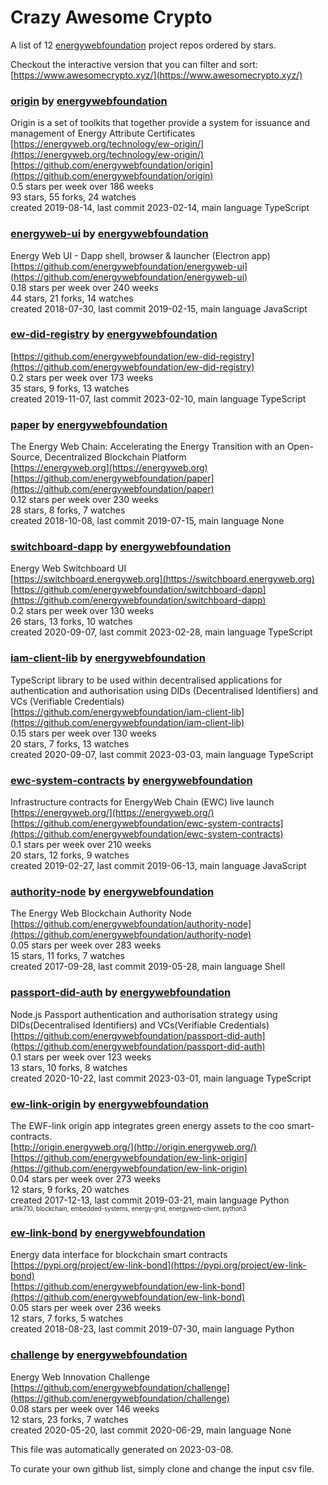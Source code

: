 # Crazy Awesome Crypto
A list of 12 [energywebfoundation](https://github.com/energywebfoundation) project repos ordered by stars.  

Checkout the interactive version that you can filter and sort: 
[https://www.awesomecrypto.xyz/](https://www.awesomecrypto.xyz/)  


### [origin](https://github.com/energywebfoundation/origin) by [energywebfoundation](https://github.com/energywebfoundation)  
Origin is a set of toolkits that together provide a system for issuance and management of Energy Attribute Certificates   
[https://energyweb.org/technology/ew-origin/](https://energyweb.org/technology/ew-origin/)  
[https://github.com/energywebfoundation/origin](https://github.com/energywebfoundation/origin)  
0.5 stars per week over 186 weeks  
93 stars, 55 forks, 24 watches  
created 2019-08-14, last commit 2023-02-14, main language TypeScript  


### [energyweb-ui](https://github.com/energywebfoundation/energyweb-ui) by [energywebfoundation](https://github.com/energywebfoundation)  
Energy Web UI - Dapp shell, browser & launcher (Electron app)  
[https://github.com/energywebfoundation/energyweb-ui](https://github.com/energywebfoundation/energyweb-ui)  
0.18 stars per week over 240 weeks  
44 stars, 21 forks, 14 watches  
created 2018-07-30, last commit 2019-02-15, main language JavaScript  


### [ew-did-registry](https://github.com/energywebfoundation/ew-did-registry) by [energywebfoundation](https://github.com/energywebfoundation)  
  
[https://github.com/energywebfoundation/ew-did-registry](https://github.com/energywebfoundation/ew-did-registry)  
0.2 stars per week over 173 weeks  
35 stars, 9 forks, 13 watches  
created 2019-11-07, last commit 2023-02-10, main language TypeScript  


### [paper](https://github.com/energywebfoundation/paper) by [energywebfoundation](https://github.com/energywebfoundation)  
The Energy Web Chain: Accelerating the Energy Transition with an Open-Source, Decentralized Blockchain Platform  
[https://energyweb.org](https://energyweb.org)  
[https://github.com/energywebfoundation/paper](https://github.com/energywebfoundation/paper)  
0.12 stars per week over 230 weeks  
28 stars, 8 forks, 7 watches  
created 2018-10-08, last commit 2019-07-15, main language None  


### [switchboard-dapp](https://github.com/energywebfoundation/switchboard-dapp) by [energywebfoundation](https://github.com/energywebfoundation)  
Energy Web Switchboard UI  
[https://switchboard.energyweb.org](https://switchboard.energyweb.org)  
[https://github.com/energywebfoundation/switchboard-dapp](https://github.com/energywebfoundation/switchboard-dapp)  
0.2 stars per week over 130 weeks  
26 stars, 13 forks, 10 watches  
created 2020-09-07, last commit 2023-02-28, main language TypeScript  


### [iam-client-lib](https://github.com/energywebfoundation/iam-client-lib) by [energywebfoundation](https://github.com/energywebfoundation)  
TypeScript library to be used within decentralised applications for authentication and authorisation using DIDs (Decentralised Identifiers) and VCs (Verifiable Credentials)  
[https://github.com/energywebfoundation/iam-client-lib](https://github.com/energywebfoundation/iam-client-lib)  
0.15 stars per week over 130 weeks  
20 stars, 7 forks, 13 watches  
created 2020-09-07, last commit 2023-03-03, main language TypeScript  


### [ewc-system-contracts](https://github.com/energywebfoundation/ewc-system-contracts) by [energywebfoundation](https://github.com/energywebfoundation)  
Infrastructure contracts for EnergyWeb Chain (EWC) live launch  
[https://energyweb.org/](https://energyweb.org/)  
[https://github.com/energywebfoundation/ewc-system-contracts](https://github.com/energywebfoundation/ewc-system-contracts)  
0.1 stars per week over 210 weeks  
20 stars, 12 forks, 9 watches  
created 2019-02-27, last commit 2019-06-13, main language JavaScript  


### [authority-node](https://github.com/energywebfoundation/authority-node) by [energywebfoundation](https://github.com/energywebfoundation)  
The Energy Web Blockchain Authority Node  
[https://github.com/energywebfoundation/authority-node](https://github.com/energywebfoundation/authority-node)  
0.05 stars per week over 283 weeks  
15 stars, 11 forks, 7 watches  
created 2017-09-28, last commit 2019-05-28, main language Shell  


### [passport-did-auth](https://github.com/energywebfoundation/passport-did-auth) by [energywebfoundation](https://github.com/energywebfoundation)  
Node.js Passport authentication and authorisation strategy using DIDs(Decentralised Identifiers) and VCs(Verifiable Credentials)  
[https://github.com/energywebfoundation/passport-did-auth](https://github.com/energywebfoundation/passport-did-auth)  
0.1 stars per week over 123 weeks  
13 stars, 10 forks, 8 watches  
created 2020-10-22, last commit 2023-03-01, main language TypeScript  


### [ew-link-origin](https://github.com/energywebfoundation/ew-link-origin) by [energywebfoundation](https://github.com/energywebfoundation)  
The EWF-link origin app integrates green energy assets to the coo smart-contracts.  
[http://origin.energyweb.org/](http://origin.energyweb.org/)  
[https://github.com/energywebfoundation/ew-link-origin](https://github.com/energywebfoundation/ew-link-origin)  
0.04 stars per week over 273 weeks  
12 stars, 9 forks, 20 watches  
created 2017-12-13, last commit 2019-03-21, main language Python  
<sub><sup>artik710, blockchain, embedded-systems, energy-grid, energyweb-client, python3</sup></sub>


### [ew-link-bond](https://github.com/energywebfoundation/ew-link-bond) by [energywebfoundation](https://github.com/energywebfoundation)  
Energy data interface for blockchain smart contracts  
[https://pypi.org/project/ew-link-bond](https://pypi.org/project/ew-link-bond)  
[https://github.com/energywebfoundation/ew-link-bond](https://github.com/energywebfoundation/ew-link-bond)  
0.05 stars per week over 236 weeks  
12 stars, 7 forks, 5 watches  
created 2018-08-23, last commit 2019-07-30, main language Python  


### [challenge](https://github.com/energywebfoundation/challenge) by [energywebfoundation](https://github.com/energywebfoundation)  
Energy Web Innovation Challenge  
[https://github.com/energywebfoundation/challenge](https://github.com/energywebfoundation/challenge)  
0.08 stars per week over 146 weeks  
12 stars, 23 forks, 7 watches  
created 2020-05-20, last commit 2020-06-29, main language None  


This file was automatically generated on 2023-03-08.  

To curate your own github list, simply clone and change the input csv file.  